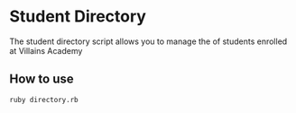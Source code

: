 # Student Directory #

The student directory script allows you to manage the of students enrolled at Villains Academy

## How to use ##

```shell
ruby directory.rb
```
